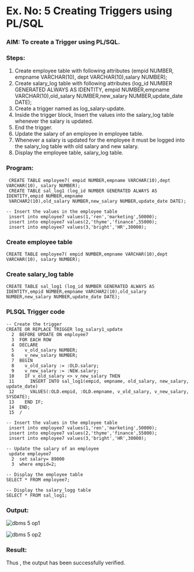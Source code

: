 # Ex. No: 5 Creating Triggers using PL/SQL

### AIM: To create a Trigger using PL/SQL.

### Steps:
1. Create employee table with following attributes (empid NUMBER, empname VARCHAR(10), dept VARCHAR(10),salary NUMBER);
2. Create salary_log table with following attributes (log_id NUMBER GENERATED ALWAYS AS IDENTITY, empid NUMBER,empname VARCHAR(10),old_salary NUMBER,new_salary NUMBER,update_date DATE);
3. Create a trigger named as log_salary-update.
4. Inside the trigger block, Insert the values into the salary_log table whenever the salary is updated.
5. End the trigger.
6. Update the salary of an employee in employee table.
7. Whenever a salary is updated for the employee it must be logged into the salary_log table with old salary and new salary.
8. Display the employee table, salary_log table.

### Program:
```
 CREATE TABLE employee7( empid NUMBER,empname VARCHAR(10),dept VARCHAR(10), salary NUMBER);
 CREATE TABLE sal_log1 (log_id NUMBER GENERATED ALWAYS AS IDENTITY,empid NUMBER,empname 
 VARCHAR2(10),old_salary NUMBER,new_salary NUMBER,update_date DATE);

-- Insert the values in the employee table
 insert into employee7 values(1,'ren','marketing',50000);
 insert into employee7 values(2,'thyme','finance',55000);
 insert into employee7 values(3,'bright','HR',30000);
```

### Create employee table
```
CREATE TABLE employee7( empid NUMBER,empname VARCHAR(10),dept VARCHAR(10), salary NUMBER);
```

### Create salary_log table
```
CREATE TABLE sal_log1 (log_id NUMBER GENERATED ALWAYS AS IDENTITY,empid NUMBER,empname VARCHAR2(10),old_salary NUMBER,new_salary NUMBER,update_date DATE);
```


### PLSQL Trigger code
```
-- Create the trigger
CREATE OR REPLACE TRIGGER log_salary1_update
  2  BEFORE UPDATE ON employee7
  3  FOR EACH ROW
  4  DECLARE
  5    v_old_salary NUMBER;
  6    v_new_salary NUMBER;
  7  BEGIN
  8    v_old_salary := :OLD.salary;
  9    v_new_salary := :NEW.salary;
 10    IF v_old_salary <> v_new_salary THEN
 11      INSERT INTO sal_log1(empid, empname, old_salary, new_salary, update_date)
 12      VALUES(:OLD.empid, :OLD.empname, v_old_salary, v_new_salary, SYSDATE);
 13    END IF;
 14  END;
 15  /

-- Insert the values in the employee table
 insert into employee7 values(1,'ren','marketing',50000);
 insert into employee7 values(2,'thyme','finance',55000);
 insert into employee7 values(3,'bright','HR',30000);

-- Update the salary of an employee
 update employee7
  2  set salary= 89000
  3  where empid=2;

-- Display the employee table
SELECT * FROM employee7;

-- Display the salary_logg table
SELECT * FROM sal_log1;
```

### Output:
![dbms 5 op1](https://github.com/AtchayaSundaramoorthy/Ex-No-5-Creating-Triggers-using-PL-SQL/assets/119393516/0ee0b0ca-1119-4781-8bb5-7413a712063f)

![dbms 5 op2](https://github.com/AtchayaSundaramoorthy/Ex-No-5-Creating-Triggers-using-PL-SQL/assets/119393516/27c8860d-fce5-40ee-8a71-0c434537718a)

### Result:
Thus , the output has been successfully verified.
